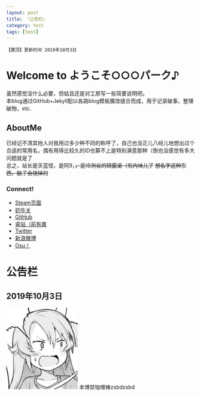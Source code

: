 ```yaml
---
layout: post
title: 『公告栏』
category: test
tags: [test]
---
```

```
【置顶】更新时间 2019年10月3日
```

# Welcome to ようこそ○○○パーク♪

虽然感觉没什么必要，但姑且还是对工房写一些简要说明吧。  
本blog通过GitHub+Jekyll配以各路blog模板魔改缝合而成，用于记录破事，整理破物，etc.  

<!-- 主页bgm[ルーマシー群島-神秘の森-](http://music.163.com/song?id=33051800&userid=42724584)   -->
<!-- 湖畔bgm[ソロキャン△のすすめ](http://music.163.com/song?id=546730134&userid=42724584)   -->
## AboutMe

已经记不清其他人对我用过多少种不同的称呼了，自己也没正儿八经儿地想出过个合适的常用名，偶有用得比较久的ID也算不上是特别满意那种（倒也没感觉有多大问题就是了  
总之，站长是天蓝怪，是阿9，~~，是冷冽谷的琪露诺（有内味儿了~~
~~想名字这种东西，脑子会烧掉的~~
### Connect! 

- [Steam页面](https://steamcommunity.com/id/cirnoandcirno/)
- [奶牛关](https://cowlevel.net/people/kafuucirno)
- [GitHub](https://github.com/Atelier-Icelf)
- [睿站（前有粪](https://space.bilibili.com/315312)
- [Twitter](https://twitter.com/764857996)
- [新浪微博](https://weibo.com/u/3199517533)
- [Osu！](https://osu.ppy.sh/users/2433390)


# 公告栏
  
## 2019年10月3日
![top](https://raw.githubusercontent.com/Atelier-Icelf/ImageDept/master/Anime/Komari/QQ%E6%88%AA%E5%9B%BE20180731233146.png)
本博禁咖喱棒zsbdzsbd